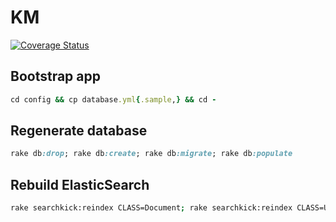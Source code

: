 # KM

[![Coverage Status](https://coveralls.io/repos/rubymen/km/badge.png)](https://coveralls.io/r/rubymen/km)

## Bootstrap app

```rb
cd config && cp database.yml{.sample,} && cd -
```

## Regenerate database

```rb
rake db:drop; rake db:create; rake db:migrate; rake db:populate
```

## Rebuild ElasticSearch

```sh
rake searchkick:reindex CLASS=Document; rake searchkick:reindex CLASS=User
```
